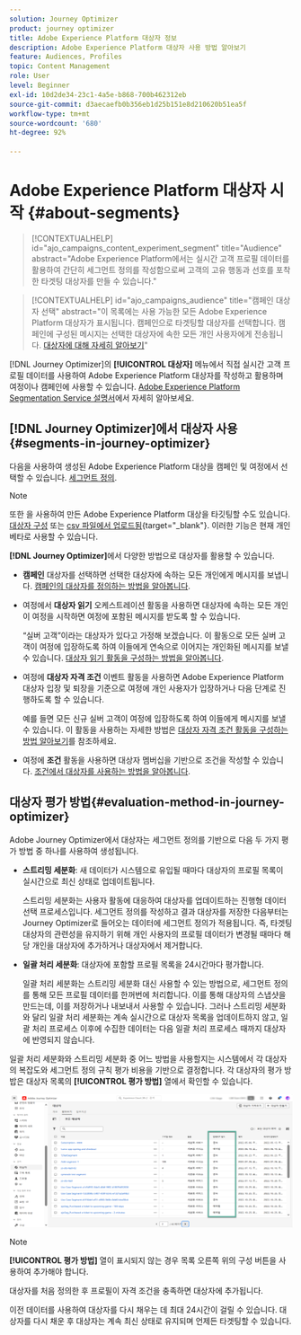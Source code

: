 ```yaml
---
solution: Journey Optimizer
product: journey optimizer
title: Adobe Experience Platform 대상자 정보
description: Adobe Experience Platform 대상자 사용 방법 알아보기
feature: Audiences, Profiles
topic: Content Management
role: User
level: Beginner
exl-id: 10d2de34-23c1-4a5e-b868-700b462312eb
source-git-commit: d3aecaefb0b356eb1d25b151e8d210620b51ea5f
workflow-type: tm+mt
source-wordcount: '680'
ht-degree: 92%

---
```


# Adobe Experience Platform 대상자 시작 {#about-segments}

>[!CONTEXTUALHELP]
>id="ajo_campaigns_content_experiment_segment"
>title="Audience"
>abstract="Adobe Experience Platform에서는 실시간 고객 프로필 데이터를 활용하여 간단히 세그먼트 정의를 작성함으로써 고객의 고유 행동과 선호를 포착한 타겟팅 대상자를 만들 수 있습니다."

>[!CONTEXTUALHELP]
>id="ajo_campaigns_audience"
>title="캠페인 대상자 선택"
>abstract="이 목록에는 사용 가능한 모든 Adobe Experience Platform 대상자가 표시됩니다. 캠페인으로 타겟팅할 대상자를 선택합니다. 캠페인에 구성된 메시지는 선택한 대상자에 속한 모든 개인 사용자에게 전송됩니다. [대상자에 대해 자세히 알아보기](../audience/about-audiences.md)"

[!DNL Journey Optimizer]의 **[!UICONTROL 대상자]** 메뉴에서 직접 실시간 고객 프로필 데이터를 사용하여 Adobe Experience Platform 대상자를 작성하고 활용하며 여정이나 캠페인에 사용할 수 있습니다. [Adobe Experience Platform Segmentation Service 설명서](https://experienceleague.adobe.com/docs/experience-platform/segmentation/home.html?lang=ko)에서 자세히 알아보세요.

## [!DNL Journey Optimizer]에서 대상자 사용 {#segments-in-journey-optimizer}

다음을 사용하여 생성된 Adobe Experience Platform 대상을 캠페인 및 여정에서 선택할 수 있습니다. [세그먼트 정의](../audience/creating-a-segment-definition.md).

>[!NOTE]
>
>또한 을 사용하여 만든 Adobe Experience Platform 대상을 타깃팅할 수도 있습니다. [대상자 구성](../audience/get-started-audience-orchestration.md) 또는 [csv 파일에서 업로드됨](https://experienceleague.adobe.com/docs/experience-platform/segmentation/ui/overview.html#import-audience){target="_blank"}. 이러한 기능은 현재 개인 베타로 사용할 수 있습니다.

**[!DNL Journey Optimizer]**&#x200B;에서 다양한 방법으로 대상자를 활용할 수 있습니다.

* **캠페인** 대상자를 선택하면 선택한 대상자에 속하는 모든 개인에게 메시지를 보냅니다. [캠페인의 대상자를 정의하는 방법을 알아봅니다](../campaigns/create-campaign.md#define-the-audience-audience).

* 여정에서 **대상자 읽기** 오케스트레이션 활동을 사용하면 대상자에 속하는 모든 개인이 여정을 시작하면 여정에 포함된 메시지를 받도록 할 수 있습니다.

  “실버 고객”이라는 대상자가 있다고 가정해 보겠습니다. 이 활동으로 모든 실버 고객이 여정에 입장하도록 하여 이들에게 연속으로 이어지는 개인화된 메시지를 보낼 수 있습니다. [대상자 읽기 활동을 구성하는 방법을 알아봅니다](../building-journeys/read-audience.md#configuring-segment-trigger-activity).

* 여정에 **대상자 자격 조건** 이벤트 활동을 사용하면 Adobe Experience Platform 대상자 입장 및 퇴장을 기준으로 여정에 개인 사용자가 입장하거나 다음 단계로 진행하도록 할 수 있습니다.

  예를 들면 모든 신규 실버 고객이 여정에 입장하도록 하여 이들에게 메시지를 보낼 수 있습니다. 이 활동을 사용하는 자세한 방법은 [대상자 자격 조건 활동을 구성하는 방법 알아보기](../building-journeys/audience-qualification-events.md)를 참조하세요.

* 여정에 **조건** 활동을 사용하면 대상자 멤버십을 기반으로 조건을 작성할 수 있습니다. [조건에서 대상자를 사용하는 방법을 알아봅니다](../building-journeys/condition-activity.md#using-a-segment).

## 대상자 평가 방법{#evaluation-method-in-journey-optimizer}

Adobe Journey Optimizer에서 대상자는 세그먼트 정의를 기반으로 다음 두 가지 평가 방법 중 하나를 사용하여 생성됩니다.

* **스트리밍 세분화**: 새 데이터가 시스템으로 유입될 때마다 대상자의 프로필 목록이 실시간으로 최신 상태로 업데이트됩니다.

  스트리밍 세분화는 사용자 활동에 대응하여 대상자를 업데이트하는 진행형 데이터 선택 프로세스입니다. 세그먼트 정의를 작성하고 결과 대상자를 저장한 다음부터는 Journey Optimizer로 들어오는 데이터에 세그먼트 정의가 적용됩니다. 즉, 타겟팅 대상자의 관련성을 유지하기 위해 개인 사용자의 프로필 데이터가 변경될 때마다 해당 개인을 대상자에 추가하거나 대상자에서 제거합니다.

* **일괄 처리 세분화**: 대상자에 포함할 프로필 목록을 24시간마다 평가합니다.

  일괄 처리 세분화는 스트리밍 세분화 대신 사용할 수 있는 방법으로, 세그먼트 정의를 통해 모든 프로필 데이터를 한꺼번에 처리합니다. 이를 통해 대상자의 스냅샷을 만드는데, 이를 저장하거나 내보내서 사용할 수 있습니다. 그러나 스트리밍 세분화와 달리 일괄 처리 세분화는 계속 실시간으로 대상자 목록을 업데이트하지 않고, 일괄 처리 프로세스 이후에 수집한 데이터는 다음 일괄 처리 프로세스 때까지 대상자에 반영되지 않습니다.

일괄 처리 세분화와 스트리밍 세분화 중 어느 방법을 사용할지는 시스템에서 각 대상자의 복잡도와 세그먼트 정의 규칙 평가 비용을 기반으로 결정합니다. 각 대상자의 평가 방밥은 대상자 목록의 **[!UICONTROL 평가 방법]** 열에서 확인할 수 있습니다.

![](assets/evaluation-method.png)

>[!NOTE]
>
>**[!UICONTROL 평가 방법]** 열이 표시되지 않는 경우 목록 오른쪽 위의 구성 버튼을 사용하여 추가해야 합니다.

대상자를 처음 정의한 후 프로필이 자격 조건을 충족하면 대상자에 추가됩니다.

이전 데이터를 사용하여 대상자를 다시 채우는 데 최대 24시간이 걸릴 수 있습니다. 대상자를 다시 채운 후 대상자는 계속 최신 상태로 유지되며 언제든 타겟팅할 수 있습니다.
